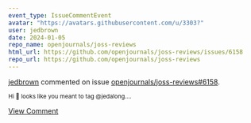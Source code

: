```yaml
---
event_type: IssueCommentEvent
avatar: "https://avatars.githubusercontent.com/u/3303?"
user: jedbrown
date: 2024-01-05
repo_name: openjournals/joss-reviews
html_url: https://github.com/openjournals/joss-reviews/issues/6158
repo_url: https://github.com/openjournals/joss-reviews
---
```


<a href='https://github.com/jedbrown' target='_blank'>jedbrown</a> commented on issue <a href='https://github.com/openjournals/joss-reviews/issues/6158' target='_blank'>openjournals/joss-reviews#6158</a>.

<small>Hi :wave: looks like you meant to tag @jedalong....</small>

<a href='https://github.com/openjournals/joss-reviews/issues/6158' target='_blank'>View Comment</a>